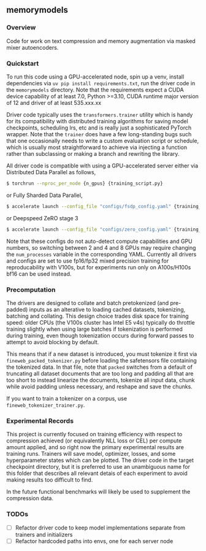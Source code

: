 ## memorymodels

### Overview

Code for work on text compression and memory augmentation via masked mixer autoencoders.

### Quickstart

To run this code using a GPU-accelerated node, spin up a venv, install dependencies via `uv pip install requirements.txt`, run the driver code in the `memorymodels` directory. Note that the requirements expect a CUDA device capability of at least 7.0, Python >=3.10, CUDA runtime major version of 12 and driver of at least 535.xxx.xx

Driver code typically uses the `transformers.trainer` utility which is handy for its compatibility with distributed training algorithms for saving model checkpoints, scheduling lrs, etc and is really just a sophisticated PyTorch wrapper. Note that the `trainer` does have a few long-standing bugs such that one occasionally needs to write a custom evaluation script or schedule, which is usually most straightforward to achieve via injecting a function rather than subclassing or making a branch and rewriting the library.

All driver code is compatible with using a GPU-accelerated server either via Distributed Data Parallel as follows,

```bash
$ torchrun --nproc_per_node {n_gpus} {training_script.py}
```

or Fully Sharded Data Parallel,

```bash
$ accelerate launch --config_file "configs/fsdp_config.yaml" {training_script.py}
```

or Deepspeed ZeRO stage 3

```bash
$ accelerate launch --config_file "configs/zero_config.yaml" {training_script.py}
```

Note that these configs do not auto-detect compute capabilities and GPU numbers, so switching between 2 and 4 and 8 GPUs may require changing the `num_processes` variable in the corresponding YAML. Currently all drivers and configs are set to use fp16/fp32 mixed precision training for reproducability with V100s, but for experiments run only on A100s/H100s bf16 can be used instead.

### Precomputation

The drivers are designed to collate and batch pretokenized (and pre-padded) inputs as an alterative to loading cached datasets, tokenizing, batching and collating. This design choice trades disk space for training speed: older CPUs (the V100s cluster has Intel E5 v4s) typically do throttle training slightly when using large batches if tokenization is performed during training, even though tokenization occurs during forward passes to attempt to avoid blocking by default. 

This means that if a new dataset is introduced, you must tokenize it first via `fineweb_packed_tokenizer.py` before loading the safetensors file containing the tokenized data. In that file, note that `packed` switches from a default of truncating all dataset documents that are too long and padding all that are too short to instead linearize the documents, tokenize all input data, chunk while avoid padding unless necessary, and reshape and save the chunks. 

If you want to train a tokenizer on a corpus, use `fineweb_tokenizer_trainer.py`. 

### Experimental Records

This project is currently focused on training efficiency with respect to compression achieved (or equivalently NLL loss or CEL) per compute amount applied, and so right now the primary experimental results are training runs. Trainers will save model, optimizer, losses, and some hyperparameter states which can be plotted. The driver code in the target checkpoint directory, but it is preferred to use an unambiguous name for this folder that describes all relevant detais of each experiment to avoid making results too difficult to find.

In the future functional benchmarks will likely be used to supplement the compression data.

### TODOs
- [ ] Refactor driver code to keep model implementations separate from trainers and initializers
- [ ] Refactor hardcoded paths into envs, one for each server node
